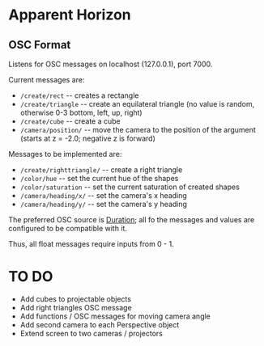 # Apparent Horizon


## OSC Format
Listens for OSC messages on localhost (127.0.0.1), port 7000.

Current messages are:

- `/create/rect` -- creates a rectangle
- `/create/triangle` -- create an equilateral triangle (no value is random, otherwise 0-3 bottom, left, up, right)
- `/create/cube` -- create a cube
- `/camera/position/` -- move the camera to the position of the argument (starts at z = -2.0; negative z is forward)

Messages to be implemented are:
- `/create/righttriangle/` -- create a right triangle
- `/color/hue` -- set the current hue of the shapes
- `/color/saturation` -- set the current saturation of created shapes
- `/camera/heading/x/` -- set the camera's x heading
- `/camera/heading/y/` -- set the camera's y heading

The preferred OSC source is [Duration](http://duration.cc/); all fo the messages and values are configured to be
compatible with it.

Thus, all float messages require inputs from 0 - 1.

# TO DO
- Add cubes to projectable objects
- Add right triangles OSC message
- Add functions / OSC messages for moving camera angle
- Add second camera to each Perspective object
- Extend screen to two cameras / projectors
